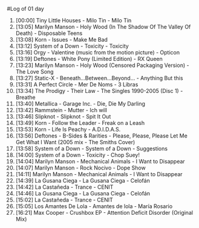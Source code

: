 #Log of 01 day

1. [00:00] Tiny Little Houses - Milo Tin - Milo Tin
1. [13:05] Marilyn Manson - Holy Wood (In The Shadow Of The Valley Of Death) - Disposable Teens
1. [13:08] Korn - Issues - Make Me Bad
1. [13:12] System of a Down - Toxicity - Toxicity
1. [13:16] Orgy - Valentine (music from the motion picture) - Opticon
1. [13:19] Deftones - White Pony (Limited Edition) - RX Queen
1. [13:23] Marilyn Manson - Holy Wood (Censored Packaging Version) - The Love Song
1. [13:27] Static-X - Beneath...Between...Beyond... - Anything But this
1. [13:31] A Perfect Circle - Mer De Noms - 3 Libras
1. [13:34] The Prodigy - Their Law - The Singles 1990-2005 (Disc 1) - Breathe
1. [13:40] Metallica - Garage Inc. - Die, Die My Darling
1. [13:42] Rammstein - Mutter - Ich will
1. [13:46] Slipknot - Slipknot - Spit It Out
1. [13:49] Korn - Follow the Leader - Freak on a Leash
1. [13:53] Korn - Life Is Peachy - A.D.I.D.A.S.
1. [13:56] Deftones - B-Sides & Rarities - Please, Please, Please Let Me Get What I Want (2005 mix - The Smiths Cover)
1. [13:58] System of a Down - System of a Down - Suggestions
1. [14:00] System of a Down - Toxicity - Chop Suey!
1. [14:04] Marilyn Manson - Mechanical Animals - I Want to Disappear
1. [14:07] Marilyn Manson - Rock Nocivo - Dope Show
1. [14:11] Marilyn Manson - Mechanical Animals - I Want to Disappear
1. [14:39] La Gusana Ciega - La Gusana Ciega - Celofán
1. [14:42] La Castañeda - Trance - CENIT
1. [14:46] La Gusana Ciega - La Gusana Ciega - Celofán
1. [15:02] La Castañeda - Trance - CENIT
1. [15:05] Los Amantes De Lola - Amantes de lola - María Rosario
1. [16:21] Max Cooper - Crushbox EP - Attention Deficit Disorder (Original Mix)
